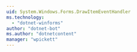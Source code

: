 ```yaml
---
uid: System.Windows.Forms.DrawItemEventHandler
ms.technology: 
  - "dotnet-winforms"
author: "dotnet-bot"
ms.author: "dotnetcontent"
manager: "wpickett"
---
```

